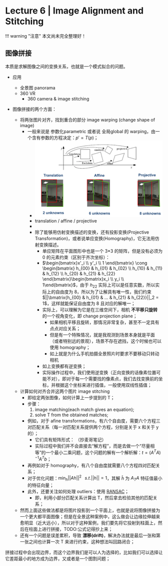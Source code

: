 # Lecture 6 | Image Alignment and Stitching

!!! warning "注意"
    本文尚未完全整理好！

## 图像拼接

本质是求解图像之间的变换关系，也就是一个模式拟合的问题。

- 应用
    - 全景图 panorama
    - 360 VR
        - 360 camera & image stitching

- 图像拼接的两个方面：
    - 将两张图片对齐，找到重合的部分 image warping (change shape of image)
        - 一般来说是 参数化parametric 或者说 全局global 的 warping，由一个含有参数的方程决定：$p' = T(p)$；
            - ![](80.png)
            - translation / affine / projective
            - [](Lec01.md#线性变换) [](Lec01.md#仿射变换与齐次坐标)
            - 除了能够用仿射变换描述的变换，还有投影变换(Projective Transformation)，或者说单应变换(Homography)，它无法用仿射变换描述。
                - 单应矩阵在平面图形中也是一个 3*3 的矩阵，但是没有必须为 0 的元素约束（区别于齐次坐标）：
                - $\begin{bmatrix}x'_i \\ y'_i \\ 1 \end{bmatrix} \cong \begin{bmatrix} h_{00} & h_{01} & h_{02} \\ h_{10} & h_{11} & h_{12} \\ h_{20} & h_{21} & h_{22} \end{bmatrix}\begin{bmatrix}x_i \\ y_i \\ 1\end{bmatrix}$，由于 $h_{22}$ 实际上可以是任意实数，所以实际上的自由度为 8，所以为了让解具有唯一性，我们约束 $||\bmatrix{h_{00} & h_{01} & ... & h_{21} & h_{22}}||_2 = 1$，这样就能保证自由度为 8 且对应的解唯一；
                - 实际上，可以理解为它是在三维空间下，相机 **不平移只旋转** 的一个视角变化，即 change projection plane；
                    - 如果相机平移且旋转，那情况非常复杂，甚至不一定具有点点对应关系；
                    - 但是有一个特殊情况，就是我观测到场景本身就是平面（或者特别远的景观），场景不存在遮挡，这个时候也可以使用 homography；
                    - 如上就是为什么手机拍摄全景照片时要求不要移动只转动相机
                - 如上变换都有逆变换；
                - 实际操作过程中，我们使用逆变换（正向变换的话像素位置可能不对），即对于每一个需要找的像素点，我们去找变换前的坐标，并根据这个坐标来进行插值，一般使用双线性插值；
    - 计算如何对齐合并这两个图片 image stitching
        - 即给定两张图像，如何计算上一步提到的 T；
        - 步骤：
            1. image matching(each match gives an equation);
            2. solve T from the obtained matches;
        - 例如，对于 afine transformations，有六个自由度，需要六个方程三对匹配关系（每一对匹配关系提供两个方程，分别是关于 x 和关于 y 的）；
            - 它们具有矩阵形式： （抄麦哥笔记）
            - 实际过程中我们并不会直接去“解方程”，而是去做一个“尽量相等”的一个最小二乘问题，这个问题的解有一个解析解：$t = (A^TA)^{-1}A^Tb$；
        - 再例如对于 homography，有八个自由度就需要八个方程四对匹配关系；
        - 对于优化问题：$\mathop{min}_h ||Ah||^2 \;\;\; s.t. ||h|| = 1$，其解 $\hat{h}$ 为 $A_TA$ 特征值最小的特征向量；
        - 此外，还要关注如何处理 outliers：使用 [RANSAC](Lec04.md#随机抽样一致)； 
            - 即，利用小部分匹配关系计算出 T，然后拿去检验其他的匹配关系； 
    - 然而上面这些做法都是将图片投影到一个平面上，也就是说将图像拼接为一个更大都平面图像；但是在全景这种案例中，这么做会让边缘拉伸越来愈明显（近大远小），所以对于这种案例，我们要先将它投射到柱面上，然后在柱面上进行拼接，TODO:公式记得抄上来；
    - 还有一个问题是误差累积，导致 **漂移(drift)**，解决办法就是最后一张和第一张之间也计算一次 T 来进行约束，这种想法叫回路闭合； 

拼接过程中会出现边界，而这个边界我们是可以人为选择的，比如我们可以选择让它差距最小的地方成为边界，又或者是一个图割问题；
